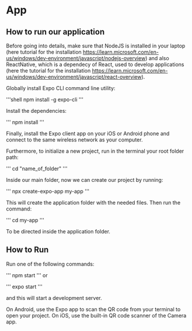 # App


## How to run our application

Before going into details, make sure that NodeJS is installed in your laptop (here tutorial for the installation https://learn.microsoft.com/en-us/windows/dev-environment/javascript/nodejs-overview) and also ReactNative, which is a dependecy of React, used to develop applications (here the tutorial for the installation https://learn.microsoft.com/en-us/windows/dev-environment/javascript/react-overview). 

Globally install Expo CLI command line utility:

'''shell
npm install -g expo-cli
'''

Install the dependencies:

'''
npm install
'''

Finally, install the Expo client app on your iOS or Android phone and connect to the same wireless network as your computer.


Furthermore, to initialize a new project, run in the terminal your root folder path:

'''
cd "name_of_folder"
'''


Inside our main folder, now we can create our project by running:

'''
npx create-expo-app my-app
'''

This will create the application folder with the needed files.
Then run the command:

'''
cd my-app
'''

To be directed inside the application folder. 


## How to Run
Run one of the following commands:

'''
npm start
''' 
or

'''
expo start
'''

and this will start a development server.

On Android, use the Expo app to scan the QR code from your terminal to open your project.
On iOS, use the built-in QR code scanner of the Camera app.
